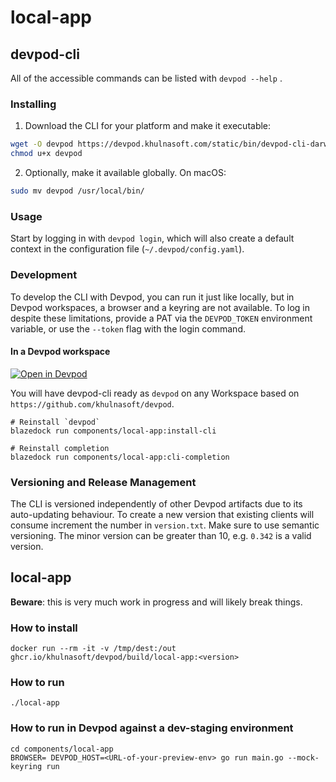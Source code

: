 # local-app

## devpod-cli

All of the accessible commands can be listed with `devpod --help` .

### Installing

1. Download the CLI for your platform and make it executable:

```bash
wget -O devpod https://devpod.khulnasoft.com/static/bin/devpod-cli-darwin-arm64
chmod u+x devpod
```

2. Optionally, make it available globally. On macOS:

```bash
sudo mv devpod /usr/local/bin/
```

### Usage

Start by logging in with `devpod login`, which will also create a default context in the configuration file (`~/.devpod/config.yaml`).

### Development

To develop the CLI with Devpod, you can run it just like locally, but in Devpod workspaces, a browser and a keyring are not available. To log in despite these limitations, provide a PAT via the `DEVPOD_TOKEN` environment variable, or use the `--token` flag with the login command.

#### In a Devpod workspace

[![Open in Devpod](https://www.devpod.khulnasoft.com/svg/open-in-devpod.svg)](https://devpod.khulnasoft.com/#https://github.com/khulnasoft/devpod)

You will have devpod-cli ready as `devpod` on any Workspace based on `https://github.com/khulnasoft/devpod`.

```
# Reinstall `devpod`
blazedock run components/local-app:install-cli

# Reinstall completion
blazedock run components/local-app:cli-completion
```

### Versioning and Release Management

The CLI is versioned independently of other Devpod artifacts due to its auto-updating behaviour.
To create a new version that existing clients will consume increment the number in `version.txt`. Make sure to use semantic versioning. The minor version can be greater than 10, e.g. `0.342` is a valid version.

## local-app

**Beware**: this is very much work in progress and will likely break things.

### How to install

```
docker run --rm -it -v /tmp/dest:/out ghcr.io/khulnasoft/devpod/build/local-app:<version>
```

### How to run

```
./local-app
```

### How to run in Devpod against a dev-staging environment

```
cd components/local-app
BROWSER= DEVPOD_HOST=<URL-of-your-preview-env> go run main.go --mock-keyring run
```
